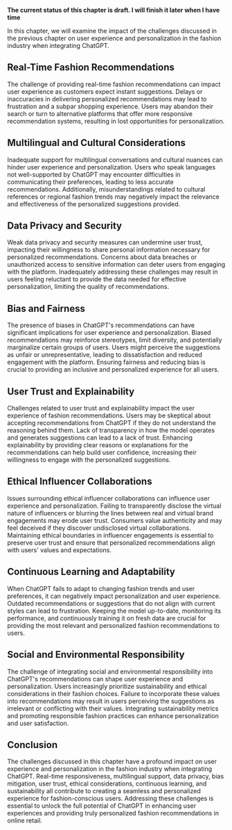 **The current status of this chapter is draft. I will finish it later when I have time**

In this chapter, we will examine the impact of the challenges discussed in the previous chapter on user experience and personalization in the fashion industry when integrating ChatGPT.

**Real-Time Fashion Recommendations**
-------------------------------------

The challenge of providing real-time fashion recommendations can impact user experience as customers expect instant suggestions. Delays or inaccuracies in delivering personalized recommendations may lead to frustration and a subpar shopping experience. Users may abandon their search or turn to alternative platforms that offer more responsive recommendation systems, resulting in lost opportunities for personalization.

**Multilingual and Cultural Considerations**
--------------------------------------------

Inadequate support for multilingual conversations and cultural nuances can hinder user experience and personalization. Users who speak languages not well-supported by ChatGPT may encounter difficulties in communicating their preferences, leading to less accurate recommendations. Additionally, misunderstandings related to cultural references or regional fashion trends may negatively impact the relevance and effectiveness of the personalized suggestions provided.

**Data Privacy and Security**
-----------------------------

Weak data privacy and security measures can undermine user trust, impacting their willingness to share personal information necessary for personalized recommendations. Concerns about data breaches or unauthorized access to sensitive information can deter users from engaging with the platform. Inadequately addressing these challenges may result in users feeling reluctant to provide the data needed for effective personalization, limiting the quality of recommendations.

**Bias and Fairness**
---------------------

The presence of biases in ChatGPT's recommendations can have significant implications for user experience and personalization. Biased recommendations may reinforce stereotypes, limit diversity, and potentially marginalize certain groups of users. Users might perceive the suggestions as unfair or unrepresentative, leading to dissatisfaction and reduced engagement with the platform. Ensuring fairness and reducing bias is crucial to providing an inclusive and personalized experience for all users.

**User Trust and Explainability**
---------------------------------

Challenges related to user trust and explainability impact the user experience of fashion recommendations. Users may be skeptical about accepting recommendations from ChatGPT if they do not understand the reasoning behind them. Lack of transparency in how the model operates and generates suggestions can lead to a lack of trust. Enhancing explainability by providing clear reasons or explanations for the recommendations can help build user confidence, increasing their willingness to engage with the personalized suggestions.

**Ethical Influencer Collaborations**
-------------------------------------

Issues surrounding ethical influencer collaborations can influence user experience and personalization. Failing to transparently disclose the virtual nature of influencers or blurring the lines between real and virtual brand engagements may erode user trust. Consumers value authenticity and may feel deceived if they discover undisclosed virtual collaborations. Maintaining ethical boundaries in influencer engagements is essential to preserve user trust and ensure that personalized recommendations align with users' values and expectations.

**Continuous Learning and Adaptability**
----------------------------------------

When ChatGPT fails to adapt to changing fashion trends and user preferences, it can negatively impact personalization and user experience. Outdated recommendations or suggestions that do not align with current styles can lead to frustration. Keeping the model up-to-date, monitoring its performance, and continuously training it on fresh data are crucial for providing the most relevant and personalized fashion recommendations to users.

**Social and Environmental Responsibility**
-------------------------------------------

The challenge of integrating social and environmental responsibility into ChatGPT's recommendations can shape user experience and personalization. Users increasingly prioritize sustainability and ethical considerations in their fashion choices. Failure to incorporate these values into recommendations may result in users perceiving the suggestions as irrelevant or conflicting with their values. Integrating sustainability metrics and promoting responsible fashion practices can enhance personalization and user satisfaction.

**Conclusion**
--------------

The challenges discussed in this chapter have a profound impact on user experience and personalization in the fashion industry when integrating ChatGPT. Real-time responsiveness, multilingual support, data privacy, bias mitigation, user trust, ethical considerations, continuous learning, and sustainability all contribute to creating a seamless and personalized experience for fashion-conscious users. Addressing these challenges is essential to unlock the full potential of ChatGPT in enhancing user experiences and providing truly personalized fashion recommendations in online retail.
